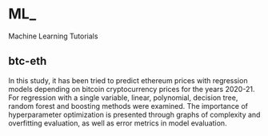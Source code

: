 # ML_
Machine Learning Tutorials

## btc-eth
In this study, it has been tried to predict ethereum prices with regression models depending on bitcoin cryptocurrency prices for the years 2020-21. For regression with a single variable, linear, polynomial, decision tree, random forest and boosting methods were examined. The importance of hyperparameter optimization is presented through graphs of complexity and overfitting evaluation, as well as error metrics in model evaluation.
